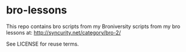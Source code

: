 bro-lessons
===========
This repo contains bro scripts from my Broniversity scripts from my bro lessons at: http://syncurity.net/category/bro-2/

See LICENSE for reuse terms.
